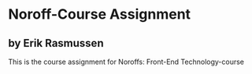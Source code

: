 # Noroff-Course Assignment
## by Erik Rasmussen
This is the course assignment for Noroffs: Front-End Technology-course
